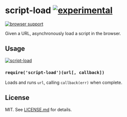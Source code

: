 # script-load [![experimental](http://hughsk.github.io/stability-badges/dist/experimental.svg)](http://github.com/hughsk/stability-badges) #

[![browser support](https://ci.testling.com/hughsk/script-load.png)](https://ci.testling.com/hughsk/script-load)

Given a URL, asynchronously load a script in the browser.

## Usage ##

[![script-load](https://nodei.co/npm/script-load.png?mini=true)](https://nodei.co/npm/script-load)

### `require('script-load')(url[, callback])` ###

Loads and runs `url`, calling `callback(err)` when complete.

## License ##

MIT. See [LICENSE.md](http://github.com/hughsk/script-load/blob/master/LICENSE.md) for details.
